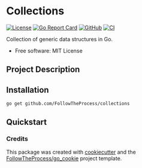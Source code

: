 # Collections

[![License](https://img.shields.io/github/license/FollowTheProcess/collections)](https://github.com/FollowTheProcess/collections)
[![Go Report Card](https://goreportcard.com/badge/github.com/FollowTheProcess/collections)](https://goreportcard.com/report/github.com/FollowTheProcess/collections)
[![GitHub](https://img.shields.io/github/v/release/FollowTheProcess/collections?logo=github&sort=semver)](https://github.com/FollowTheProcess/collections)
[![CI](https://github.com/FollowTheProcess/collections/workflows/CI/badge.svg)](https://github.com/FollowTheProcess/collections/actions?query=workflow%3ACI)

Collection of generic data structures in Go.

* Free software: MIT License

## Project Description

## Installation

```shell
go get github.com/FollowTheProcess/collections
```

## Quickstart

### Credits

This package was created with [cookiecutter] and the [FollowTheProcess/go_cookie] project template.

[cookiecutter]: https://github.com/cookiecutter/cookiecutter
[FollowTheProcess/go_cookie]: https://github.com/FollowTheProcess/go_cookie
